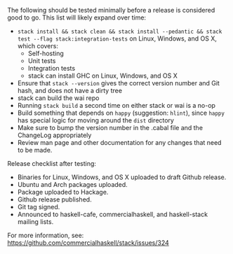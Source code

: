 The following should be tested minimally before a release is considered good
to go. This list will likely expand over time:

* `stack install && stack clean && stack install --pedantic && stack test --flag stack:integration-tests` on Linux, Windows, and OS X, which covers:
    * Self-hosting
    * Unit tests
    * Integration tests
    * stack can install GHC on Linux, Windows, and OS X
* Ensure that `stack --version` gives the correct version number and Git hash, and does not have a dirty tree
* stack can build the wai repo
* Running `stack build` a second time on either stack or wai is a no-op
* Build something that depends on `happy` (suggestion: `hlint`), since `happy` has special logic for moving around the `dist` directory
* Make sure to bump the version number in the .cabal file and the ChangeLog appropriately
* Review man page and other documentation for any changes that need to be made.

Release checklist after testing:

- Binaries for Linux, Windows, and OS X uploaded to draft Github release.
- Ubuntu and Arch packages uploaded.
- Package uploaded to Hackage.
- Github release published.
- Git tag signed.
- Announced to haskell-cafe, commercialhaskell, and haskell-stack mailing lists.

For more information, see: https://github.com/commercialhaskell/stack/issues/324
